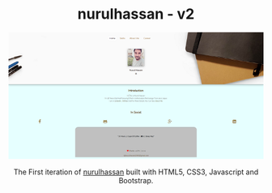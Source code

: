 <h1 align="center">
  nurulhassan - v2
</h1>
<img src="v1.PNG" />
<p align="center">
  The First iteration of <a href="https://nurulhassan.github.io/v1/" target="_blank">nurulhassan</a> built with HTML5, CSS3, Javascript and Bootstrap.
</p>

